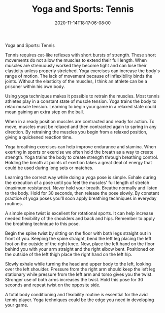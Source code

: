 ﻿---
title: "Yoga and Sports: Tennis"
date: 2020-11-14T18:17:06-08:00
description: "yoga Tips for Web Success"
featured_image: "/images/yoga.jpg"
tags: ["yoga"]
---

Yoga and Sports: Tennis

Tennis requires cat-like reflexes with short bursts of strength. These short movements do not allow the muscles to extend their full length. When muscles are strenuously worked they become tight and can lose their elasticity unless properly stretched. Yoga exercises can increase the body's range of motion. The lack of movement because of inflexibility binds the joints. Without the elasticity of the muscles, I think an athlete can be a prisoner within his own body. 

Using yoga techniques makes it possible to retrain the muscles. Most tennis athletes play in a constant state of muscle tension. Yoga trains the body to relax muscle tension. Learning to begin your game in a relaxed state could mean gaining an extra step on the ball. 

When in a ready position muscles are contracted and ready for action. To move, muscles must be relaxed and then contracted again to spring in any direction. By retraining the muscles you begin from a relaxed position, giving a quickened reaction time. 

Yoga breathing exercises can help improve endurance and stamina. When exerting in sports or exercise we often hold the breath as a way to create strength. Yoga trains the body to create strength through breathing control. Holding the breath at points of exertion takes a great deal of energy that could be used during long sets or matches. 

Learning the correct way while doing a yoga pose is simple. Exhale during the execution of a pose until you feel the muscles' full length of stretch (maximum resistance). Never hold your breath. Breathe normally and listen to the body. Hold for 30 seconds, then release the pose slowly. By constant practice of yoga poses you'll soon apply breathing techniques in everyday routines. 

A simple spine twist is excellent for rotational sports. It can help increase needed flexibility of the shoulders and back and hips. Remember to apply the breathing technique to this pose. 

Begin the spine twist by sitting on the floor with both legs straight out in front of you. Keeping the spine straight, bend the left leg placing the left foot on the outside of the right knee. Now, place the left hand on the floor behind you with your arm straight and the right elbow bent. Positioned on the outside of the left thigh place the right hand on the left hip. 

Slowly exhale while turning the head and upper body to the left, looking over the left shoulder. Pressure from the right arm should keep the left leg stationary while pressure from the left arm and torso gives you the twist. Stronger use of both arms increases the twist. Hold this pose for 30 seconds and repeat twist on the opposite side. 

A total body conditioning and flexibility routine is essential for the avid tennis player. Yoga techniques could be the edge you need in developing your game.

